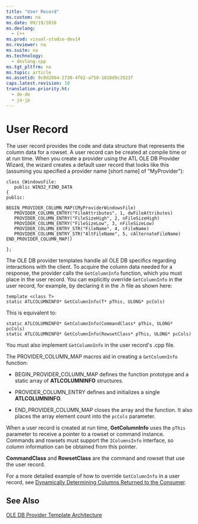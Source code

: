 ```yaml
---
title: "User Record"
ms.custom: na
ms.date: 09/19/2016
ms.devlang: 
  - C++
ms.prod: visual-studio-dev14
ms.reviewer: na
ms.suite: na
ms.technology: 
  - devlang-cpp
ms.tgt_pltfrm: na
ms.topic: article
ms.assetid: 9c0d2864-2738-4f62-a750-1016d9c3523f
caps.latest.revision: 10
translation.priority.ht: 
  - de-de
  - ja-jp
---
```

# User Record
The user record provides the code and data structure that represents the column data for a rowset. A user record can be created at compile time or at run time. When you create a provider using the ATL OLE DB Provider Wizard, the wizard creates a default user record that looks like this (assuming you specified a provider name [short name] of "MyProvider"):  
  
```  
class CWindowsFile:  
   public WIN32_FIND_DATA  
{  
public:  
  
BEGIN_PROVIDER_COLUMN_MAP(CMyProviderWindowsFile)  
   PROVIDER_COLUMN_ENTRY("FileAttributes", 1, dwFileAttributes)  
   PROVIDER_COLUMN_ENTRY("FileSizeHigh", 2, nFileSizeHigh)  
   PROVIDER_COLUMN_ENTRY("FileSizeLow", 3, nFileSizeLow)  
   PROVIDER_COLUMN_ENTRY_STR("FileName", 4, cFileName)  
   PROVIDER_COLUMN_ENTRY_STR("AltFileName", 5, cAlternateFileName)  
END_PROVIDER_COLUMN_MAP()  
  
};  
```  
  
 The OLE DB provider templates handle all OLE DB specifics regarding interactions with the client. To acquire the column data needed for a response, the provider calls the `GetColumnInfo` function, which you must place in the user record. You can explicitly override `GetColumnInfo` in the user record, for example, by declaring it in the .h file as shown here:  
  
```  
template <class T>  
static ATLCOLUMNINFO* GetColumnInfo(T* pThis, ULONG* pcCols)   
```  
  
 This is equivalent to:  
  
```  
static ATLCOLUMNINFO* GetColumnInfo(CommandClass* pThis, ULONG* pcCols)  
static ATLCOLUMNINFO* GetColumnInfo(RowsetClass* pThis, ULONG* pcCols)  
```  
  
 You must also implement `GetColumnInfo` in the user record's .cpp file.  
  
 The PROVIDER_COLUMN_MAP macros aid in creating a `GetColumnInfo` function:  
  
-   BEGIN_PROVIDER_COLUMN_MAP defines the function prototype and a static array of **ATLCOLUMNINFO** structures.  
  
-   PROVIDER_COLUMN_ENTRY defines and initializes a single **ATLCOLUMNINFO**.  
  
-   END_PROVIDER_COLUMN_MAP closes the array and the function. It also places the array element count into the `pcCols` parameter.  
  
 When a user record is created at run time, **GetColumnInfo** uses the `pThis` parameter to receive a pointer to a rowset or command instance. Commands and rowsets must support the `IColumnsInfo` interface, so column information can be obtained from this pointer.  
  
 **CommandClass** and **RowsetClass** are the command and rowset that use the user record.  
  
 For a more detailed example of how to override `GetColumnInfo` in a user record, see [Dynamically Determining Columns Returned to the Consumer](../vs140/Dynamically-Determining-Columns-Returned-to-the-Consumer.md).  
  
## See Also  
 [OLE DB Provider Template Architecture](../vs140/OLE-DB-Provider-Template-Architecture.md)